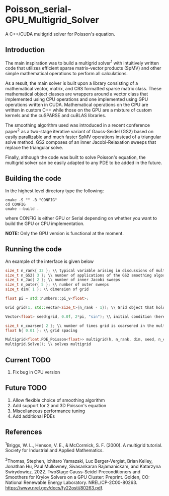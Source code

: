 # Poisson_serial-GPU_Multigrid_Solver
A C++/CUDA multigrid solver for Poisson's equation.

## Introduction ##
The main inspiration was to build a multigrid solver<sup>1</sup> with intuitively written code that utilizes efficient sparse matrix-vector products (SpMV) and other simple mathematical operations to perform all calculations.  

As a result, the main solver is built upon a library consisting of a mathematical vector, matrix, and CRS formatted sparse matrix class.  These mathematical object classes are wrappers around a vector class that implemented using CPU operations and one implemented using GPU operations written in CUDA.  Mathematical operations on the CPU are written in custom C++ while those on the GPU are a mixture of custom kernels and the cuSPARSE and cuBLAS libraries.

The smoothing algorithm used was introduced in a recent conference paper<sup>2</sup> as a two-stage iterative variant of Gauss-Seidel (GS2) based on easily parallizable and much faster SpMV operations instead of a triangular solve method.  GS2 composes of an inner Jacobi-Relaxation sweeps that replace the triangular solve.

Finally, although the code was built to solve Poisson's equation, the multigrid solver can be easily adapted to any PDE to be added in the future.

## Building the code ##
In the highest level directory type the following:
```
cmake -S "" -B "CONFIG"
cd CONFIG
cmake --build .
```
where CONFIG is either GPU or Serial depending on whether you want to build the GPU or CPU implementation.

**NOTE:** Only the GPU version is functional at the moment.

## Running the code ##
An example of the interface is given below

```cpp
size_t n_rank{ 32 }; \\ typical variable arising in discussions of multigrid; the number of points is one minus n_rank
size_t n_GS2{ 3 }; \\ number of applications of the GS2 smoothing algorithm
size_t n_Jac{ 2 }; \\ number of inner Jacobi sweeps
size_t n_outer{ 5 }; \\ number of outer sweeps
size_t dim{ 1 }; \\ dimension of grid

float pi = std::numbers::pi_v<float>;

Grid grid(1, std::vector<size_t>{n_rank - 1}); \\ Grid object that hold details of the grid

Vector<float> seed(grid, 0.0f, 2*pi, "sin"); \\ initial condition (here it's a sine wave with period 2pi

size_t n_coarsen{ 2 }; \\ number of times grid is coarsened in the multigrid
float h{ 0.01 }; \\ grid spacing

Multigrid<float,PDE_Poisson<float>> multigrid(h, n_rank, dim, seed, n_coarsen, n_GS2, n_Jac, n_outer); \\ initializes multigrid
multigrid.Solve(); \\ solves multigrid
  ```
## Current TODO ##
1. Fix bug in CPU version


## Future TODO ##
1. Allow flexible choice of smoothing algorithm
2. Add support for 2 and 3D Poisson's equation
3. Miscellaneous performance tuning
4. Add additional PDEs

## References ##
<sup>1</sup>Briggs, W. L., Henson, V. E., & McCormick, S. F. (2000). A multigrid tutorial. Society for Industrial and Applied Mathematics.

<sup>2</sup>Thomas, Stephen, Ichitaro Yamazaki, Luc Berger-Vergiat, Brian Kelley, Jonathan Hu,
Paul Mullowney, Sivasankaran Rajamanickam, and Katarzyna Swirydowicz. 2022. TwoStage Gauss-Seidel Preconditioners and Smoothers for Krylov Solvers on a GPU Cluster:
Preprint. Golden, CO: National Renewable Energy Laboratory. NREL/CP-2C00-80263.
https://www.nrel.gov/docs/fy22osti/80263.pdf. 
